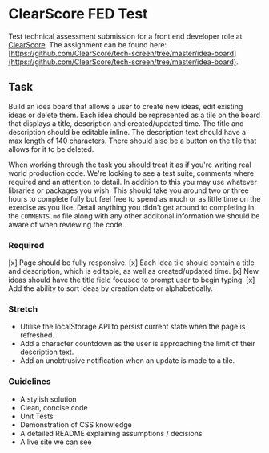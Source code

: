 # ClearScore FED Test

Test technical assessment submission for a front end developer role at [ClearScore](https://www.clearscore.com).
The assignment can be found here: [https://github.com/ClearScore/tech-screen/tree/master/idea-board](https://github.com/ClearScore/tech-screen/tree/master/idea-board).

## Task

Build an idea board that allows a user to create new ideas, edit existing ideas or delete them. Each idea should be represented as a tile on the board that displays a title, description and created/updated time. The title and description should be editable inline. The description text should have a max length of 140 characters. There should also be a button on the tile that allows for it to be deleted.

When working through the task you should treat it as if you're writing real world production code. We're looking to see a test suite, comments where required and an attention to detail. In addition to this you may use whatever libraries or packages you wish. This should take you around two or three hours to complete fully but feel free to spend as much or as little time on the exercise as you like. Detail anything you didn't get around to completing in the `COMMENTS.md` file along with any other additonal information we should be aware of when reviewing the code.

### Required

[x] Page should be fully responsive.
[x] Each idea tile should contain a title and description, which is editable, as well as created/updated time.
[x] New ideas should have the title field focused to prompt user to begin typing.
[x] Add the ability to sort ideas by creation date or alphabetically.

### Stretch

- Utilise the localStorage API to persist current state when the page is refreshed.
- Add a character countdown as the user is approaching the limit of their description text.
- Add an unobtrusive notification when an update is made to a tile.

### Guidelines

- A stylish solution
- Clean, concise code
- Unit Tests
- Demonstration of CSS knowledge
- A detailed README explaining assumptions / decisions
- A live site we can see
